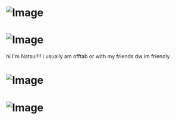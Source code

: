 # ![Image](https://github.com/user-attachments/assets/43b93944-0579-4bf1-9327-89bd95f84a9d)
# ![Image](https://github.com/user-attachments/assets/295de139-aed7-4d37-b4a8-06752b385b17)
 
   hi I'm Natsu!!!!
  i usually am offtab or with my 
    friends dw im friendly

# ![Image](https://github.com/user-attachments/assets/3d100e46-8085-4165-afcf-19f8bffcbe67)
# ![Image](https://github.com/user-attachments/assets/295de139-aed7-4d37-b4a8-06752b385b17)
